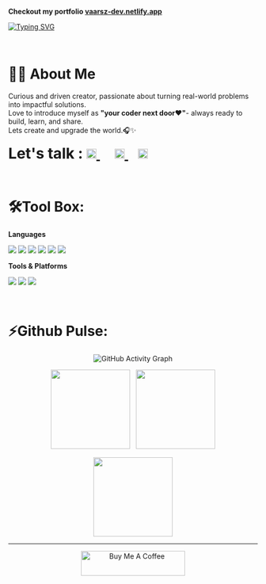 <b><p>Checkout my portfolio <a href="https://vaarsz-dev.netlify.app">vaarsz-dev.netlify.app</a></p></b>

[![Typing SVG](https://readme-typing-svg.demolab.com?font=Fira+Code&weight=500&size=40&pause=200&color=956FFF&center=true&vCenter=true&width=800&lines=Hello+There+%2C+Varsha+Here!%F0%9F%98%8C)](https://git.io/typing-svg)


<br/>

# 👩‍💻 About Me

Curious and driven creator, passionate about turning real-world problems into impactful solutions.  
Love to introduce myself as <b>"your coder next door❤️"</b>- always ready to build, learn, and share.<br/>
Lets create and upgrade the world.🎧✨
<br/>

<p align="left">
  <span style="font-size:30px; font-weight:bold;"><b>Let's talk : </b>
  <a href="https://instagram.com/varsha_vsmt" style="margin-right:30px;">
    <img src="https://skillicons.dev/icons?i=instagram" width="20" />
  </a>
  <a href="https://www.linkedin.com/in/varsha-sabu/" style="margin-right:20px;">
    <img src="https://skillicons.dev/icons?i=linkedin" width="20" />
  </a>
  <a href="https://x.com/vars04" style="margin-right:20px;">
    <img src="https://skillicons.dev/icons?i=twitter" width="20" />
  </a>
</p>


<br/>

# 🛠️Tool Box:

**Languages**
<p>
  <img src="https://img.shields.io/badge/C-%2300599C.svg?style=for-the-badge&logo=c&logoColor=white" />
  <img src="https://img.shields.io/badge/Java-%23ED8B00.svg?style=for-the-badge&logo=openjdk&logoColor=white" />
  <img src="https://img.shields.io/badge/Python-3670A0?style=for-the-badge&logo=python&logoColor=ffdd54" />
  <img src="https://img.shields.io/badge/JavaScript-%23323330.svg?style=for-the-badge&logo=javascript&logoColor=%23F7DF1E" />
  <img src="https://img.shields.io/badge/HTML5-%23E34F26.svg?style=for-the-badge&logo=html5&logoColor=white" />
  <img src="https://img.shields.io/badge/CSS3-%231572B6.svg?style=for-the-badge&logo=css3&logoColor=white" />
</p>

**Tools & Platforms**
<p>
  <img src="https://img.shields.io/badge/Netlify-%23000000.svg?style=for-the-badge&logo=netlify&logoColor=#00C7B7" />
  <img src="https://img.shields.io/badge/MongoDB-%234ea94b.svg?style=for-the-badge&logo=mongodb&logoColor=white" />
  <img src="https://img.shields.io/badge/GitHub-%23121011.svg?style=for-the-badge&logo=github&logoColor=white" />
</p><br/>


# ⚡Github Pulse:

<p align="center">
  <img src="https://github-readme-activity-graph.vercel.app/graph?username=Varsha620&bg_color=000000&color=9b59b6&line=8e44ad&point=9b59b6&area=true&hide_border=true&custom_title=Coding+O'Clock😌" alt="GitHub Activity Graph" />
</p>


<p align="center">
  <img src="https://github-readme-stats.vercel.app/api?username=Varsha620&show_icons=true&theme=radical&hide_border=true&count_private=true" height="160" />
  &nbsp;
  <img src="https://github-readme-streak-stats.herokuapp.com?user=Varsha620&theme=radical&hide_border=true" height="160"/>
</p>

<p align="center">
  <img src="https://github-readme-stats.vercel.app/api/top-langs/?username=Varsha620&layout=compact&theme=radical&hide_border=true" height="160" />
</p>

---

<p align="center">
    <a href="https://www.buymeacoffee.com/varsz_here" target="_blank">
    <img src="https://cdn.buymeacoffee.com/buttons/v2/default-yellow.png" height="50" width="210" alt="Buy Me A Coffee" />
  </a>
</p



